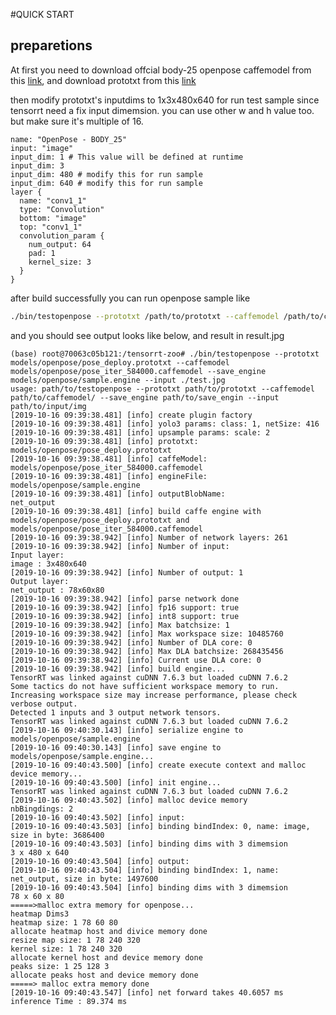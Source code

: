 <!--
 * @Author: zerollzeng
 * @Date: 2019-10-16 16:45:46
 * @LastEditors: zerollzeng
 * @LastEditTime: 2019-10-16 17:55:05
 -->
#QUICK START

## preparetions

At first you need to download offcial body-25 openpose caffemodel from this [link](http://posefs1.perception.cs.cmu.edu/OpenPose/models/), and download prototxt from this [link](https://raw.githubusercontent.com/CMU-Perceptual-Computing-Lab/openpose/master/models/pose/body_25/pose_deploy.prototxt)

then modify prototxt's inputdims to 1x3x480x640 for run test sample since tensorrt need a fix input dimemsion. you can use other w and h value too. but make sure it's multiple of 16.
```
name: "OpenPose - BODY_25"
input: "image"
input_dim: 1 # This value will be defined at runtime
input_dim: 3
input_dim: 480 # modify this for run sample
input_dim: 640 # modify this for run sample
layer {
  name: "conv1_1"
  type: "Convolution"
  bottom: "image"
  top: "conv1_1"
  convolution_param {
    num_output: 64
    pad: 1
    kernel_size: 3
  }
}
```

after build successfully you can run openpose sample like
```bash
./bin/testopenpose --prototxt /path/to/prototxt --caffemodel /path/to/caffemodel --save_engine path/to/save_engine --input /path/to/input_image
```

and you should see output looks like below, and result in result.jpg
```
(base) root@70063c05b121:/tensorrt-zoo# ./bin/testopenpose --prototxt models/openpose/pose_deploy.prototxt --caffemodel models/openpose/pose_iter_584000.caffemodel --save_engine models/openpose/sample.engine --input ./test.jpg 
usage: path/to/testopenpose --prototxt path/to/prototxt --caffemodel path/to/caffemodel/ --save_engine path/to/save_engin --input path/to/input/img
[2019-10-16 09:39:38.481] [info] create plugin factory
[2019-10-16 09:39:38.481] [info] yolo3 params: class: 1, netSize: 416 
[2019-10-16 09:39:38.481] [info] upsample params: scale: 2
[2019-10-16 09:39:38.481] [info] prototxt: models/openpose/pose_deploy.prototxt
[2019-10-16 09:39:38.481] [info] caffeModel: models/openpose/pose_iter_584000.caffemodel
[2019-10-16 09:39:38.481] [info] engineFile: models/openpose/sample.engine
[2019-10-16 09:39:38.481] [info] outputBlobName: 
net_output 
[2019-10-16 09:39:38.481] [info] build caffe engine with models/openpose/pose_deploy.prototxt and models/openpose/pose_iter_584000.caffemodel
[2019-10-16 09:39:38.942] [info] Number of network layers: 261
[2019-10-16 09:39:38.942] [info] Number of input: 
Input layer: 
image : 3x480x640 
[2019-10-16 09:39:38.942] [info] Number of output: 1
Output layer: 
net_output : 78x60x80 
[2019-10-16 09:39:38.942] [info] parse network done
[2019-10-16 09:39:38.942] [info] fp16 support: true
[2019-10-16 09:39:38.942] [info] int8 support: true
[2019-10-16 09:39:38.942] [info] Max batchsize: 1
[2019-10-16 09:39:38.942] [info] Max workspace size: 10485760
[2019-10-16 09:39:38.942] [info] Number of DLA core: 0
[2019-10-16 09:39:38.942] [info] Max DLA batchsize: 268435456
[2019-10-16 09:39:38.942] [info] Current use DLA core: 0
[2019-10-16 09:39:38.942] [info] build engine...
TensorRT was linked against cuDNN 7.6.3 but loaded cuDNN 7.6.2
Some tactics do not have sufficient workspace memory to run. Increasing workspace size may increase performance, please check verbose output.
Detected 1 inputs and 3 output network tensors.
TensorRT was linked against cuDNN 7.6.3 but loaded cuDNN 7.6.2
[2019-10-16 09:40:30.143] [info] serialize engine to models/openpose/sample.engine
[2019-10-16 09:40:30.143] [info] save engine to models/openpose/sample.engine...
[2019-10-16 09:40:43.500] [info] create execute context and malloc device memory...
[2019-10-16 09:40:43.500] [info] init engine...
TensorRT was linked against cuDNN 7.6.3 but loaded cuDNN 7.6.2
[2019-10-16 09:40:43.502] [info] malloc device memory
nbBingdings: 2
[2019-10-16 09:40:43.502] [info] input: 
[2019-10-16 09:40:43.503] [info] binding bindIndex: 0, name: image, size in byte: 3686400
[2019-10-16 09:40:43.503] [info] binding dims with 3 dimemsion
3 x 480 x 640   
[2019-10-16 09:40:43.504] [info] output: 
[2019-10-16 09:40:43.504] [info] binding bindIndex: 1, name: net_output, size in byte: 1497600
[2019-10-16 09:40:43.504] [info] binding dims with 3 dimemsion
78 x 60 x 80   
=====>malloc extra memory for openpose...
heatmap Dims3
heatmap size: 1 78 60 80
allocate heatmap host and divice memory done
resize map size: 1 78 240 320
kernel size: 1 78 240 320
allocate kernel host and device memory done
peaks size: 1 25 128 3
allocate peaks host and device memory done
=====> malloc extra memory done
[2019-10-16 09:40:43.547] [info] net forward takes 40.6057 ms
inference Time : 89.374 ms
```
